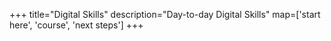 +++
title="Digital Skills"
description="Day-to-day Digital Skills"
map=['start here', 'course', 'next steps']
+++
